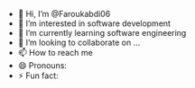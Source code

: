 - 👋 Hi, I’m @Faroukabdi06
- 👀 I’m interested in software development
- 🌱 I’m currently learning software engineering
- 💞️ I’m looking to collaborate on ...
- 📫 How to reach me 
- 😄 Pronouns: 
- ⚡ Fun fact: 

<!---
Faroukabdi06/Faroukabdi06 is a ✨ special ✨ repository because its `README.md` (this file) appears on your GitHub profile.
You can click the Preview link to take a look at your changes.
--->
